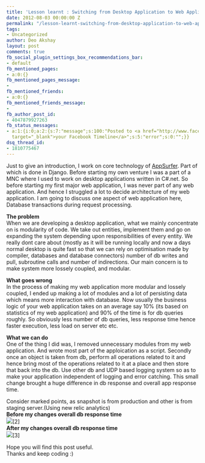 ```yaml
---
title: 'Lesson learnt : Switching from Desktop Application to Web Application development'
date: 2012-08-03 00:00:00 Z
permalink: "/lesson-learnt-switching-from-desktop-application-to-web-application-development/"
tags:
- Uncategorized
author: Deo Akshay
layout: post
comments: true
fb_social_plugin_settings_box_recommendations_bar:
- default
fb_mentioned_pages:
- a:0:{}
fb_mentioned_pages_message:
- 
fb_mentioned_friends:
- a:0:{}
fb_mentioned_friends_message:
- 
fb_author_post_id:
- 4047879927263
fb_status_messages:
- a:1:{i:0;a:2:{s:7:"message";s:100:"Posted to <a href="http://www.facebook.com/4047879927263"
  target="_blank">your Facebook Timeline</a>";s:5:"error";s:0:"";}}
dsq_thread_id:
- 1810775467
---
```


Just to give an introduction, I work on core technology of [AppSurfer][1]. Part of which is done in Django. Before starting my own venture I was a part of a MNC where I used to work on desktop applications written in C#.net. So before starting my first major web application, I was never part of any web application. And hence I struggled a lot to decide architecture of my web application. I am going to discuss one aspect of web application here, Database transactions during request processing.

**The problem**  
When we are developing a desktop application, what we mainly concentrate on is modularity of code. We take out entities, implement them and go on expanding the system depending upon responsibilities of every entity. We really dont care about (mostly as it will be running locally and now a days normal desktop is quite fast so that we can rely on optimisation made by compiler, databases and database connectors) number of db writes and pull, subroutine calls and number of indirections. Our main concern is to make system more lossely coupled, and modular.

**What goes wrong**  
In the process of making my web application more modular and lossely coupled, I ended up making a lot of modules and a lot of persisting data which means more interaction with database. Now usually the business logic of your web application takes on an average say 10% (its based on statistics of my web application) and 90% of the time is for db queries roughly. So obviously less number of db queries, less response time hence faster execution, less load on server etc etc.

**What we can do**  
One of the thing I did was, I removed unnecessary modules from my web application. And wrote most part of the apploication as a script. Secondly once an object is taken from db, perform all operations related to it and hence bring most of the operations related to it at a place and then store that back into the db. Use other db and UDP based logging system so as to make your application independent of logging and error catching. This small change brought a huge difference in db response and overall app response time.

Consider marked points, as snapshot is from production and other is from staging server.(Using new relic analytics)  
**Before my changes overall db response time**  
![](/public/images/main21-e1343984465378.png)\[2\]  
**After my changes overall db response time**  
![](/public/images/pre21-e1343984580321.png)\[3\]

Hope you will find this post useful.  
Thanks and keep coding :)

[1]: http://appsurfer.com
[2]: http://rashcoder.com/wp-content/uploads/2012/08/main21-e1343984465378.png
[3]: http://rashcoder.com/wp-content/uploads/2012/08/pre21.png

